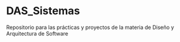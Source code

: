 # DAS_Sistemas
Repositorio para las prácticas y proyectos de la materia de Diseño y Arquitectura de Software
